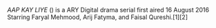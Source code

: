 _AAP KAY LIYE_ () is a ARY Digital drama serial first aired 16 August 2016 Starring Faryal Mehmood, Arij Fatyma, and Faisal Qureshi.[1][2]
